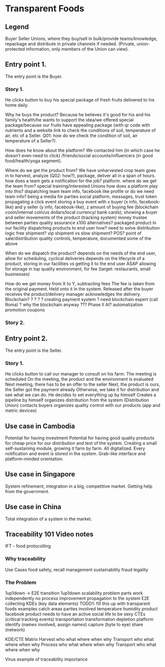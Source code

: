 # Transparent Foods

## Legend
Buyer
Seller
Unions, where they buy/sell in bulk/provide teams/knowledge, repackage and distribute in private channels if needed. (Private, union-protected information, only members of the Union can view).

## Entry point 1.
The entry point is the Buyer.

### Story 1.
He clicks button to buy his special package of fresh fruits delivered to his home daily.

Why he buys the product? Because he believes it's good for his and his family's health/he wants to support the idea/we offered special package/because our fruits have appealing package (with qr code with nutrients and a website link to check the conditions of soil, temperature of air, etc of a Seller. Q01: how do we check the condition of soil, air temperature of a Seller?).

How does he know about the platform? We contacted him (in which case he doesn't even need to click) /friends/social accounts/influencers (in good food/health/yoga segment).

Where do we get the product from? We have 
  unharvested crop
    team goes in to harvest, analyze (Q02: how?), package, deliver all in a span of hours.
      how does a team gets a notification for the job?
        platform.
      where do we get the team from?
        special training/interested Unions
      how does a platform play into this?
        dispatching team
          team info, facebook like profile
          or do we need team info?
        being a media for parties
          social platform, messages, trust token
        propagating a click event
          storing a buy event with x buyer (x info, facebook-like) and y seller (y info, facebook-like), z amount of buying fee (blockchain cooin/internal coin/us dollars/local currency/ bank cards);
          showing a buyer and seller movements of the product (tracking system)
        money trustee between parties
        quality assurance x100
    alternatives?
  packaged product in our facility
    dispatching products to end user
      how?
        need to solve distribution logic
          free shipment?
          vip shipment vs slow shipment?
          POS? point of sale/distribution
    quality controls, temperature, documented
    some of the above

When do we dispatch the product?
  depends on the needs of the end user,
    allow for scheduling, cyclical deliveries
  depends on the lifecycle of a product,
    storing in our facilities vs getting it to the end user ASAP
    allowing for storage in top quality environment, for fee (target: restaurants, small businesses)

How do we get money from X to Y, subtracting fees
  The fee is taken from the original payment. Held onto it in the system. Released after the buyer receives the product/delivery manager acknowledges the delivery.
  Blockchain?
    ?
    ?
    ?
    ? creating payment system
    ? need blockchain expert (call Roma)
    ? why the blockchain anyway ???
    Phase II
  AI?
    automatization
    promotion coupons
  
### Story 2.



## Entry point 2.
The entry point is the Seller. 

### Story 1.
He clicks button to call our manager to consult on his farm.
  The meeting is scheduled
    On the meeting, the product and the environment is evaluated
    Next meeting, there has to be an offer to the seller
    Next, the product is ours, the Seller got the payment already
    Otherwise, we take it for distribution and see what we can do.
  He decides to set everything up by himself
    Creates a pipeline by himself
      organizes distribution from the system (Distribution Union)
      contacts buyers
      organizes quality control with our products (app and metric devices)


## Use case in Cambodia
Potential for having investment
Potential for having good quality products for cheap price for our distribution and test of the system.
Creating a small self-sustaining module, growing it farm by farm. All digitalized. Every notification and event is stored in the system.
Grab-like interface and platform-minded orientation. 

## Use case in Singapore
System refinement, integration in a big, competitive market.
Getting help from the government.

## Use case in China
Total integration of a system in the market.


## Traceability 101 Video notes
IFT - food protocolling

### Why traceability
Use Cases
  food safety, recall management
  sustainability
  fraud
  legality

### The Problem

1up1down -> E2E transition
1up1down
  scalability problem
  parts work independently
  no process improvement propagation to the system
E2E
  collecting
    KDEs (key data elements) TODO1: fill this up with transparent foods examples
      catch areas
      parties involved
      temperature
      humidity
      product facebook
      product needs to have an active social life to be sexy
    CTEs (critical tracking events)
      transportation
      transformation
      depletion
      platform
        identify (names involved, assign names)
        capture (byte to eye)
        share (network)

KDE/CTE Matrix
  Harvest
    who what where when why
  Transport
    who what where when why
  Process
    who what where when why
  Transport
    who what where when why


Virus example of traceability importance
